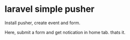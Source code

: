 # laravel simple pusher
<p>Install pusher, create event and form.</p>
Here, submit a form and get notication in home tab. thats it.
